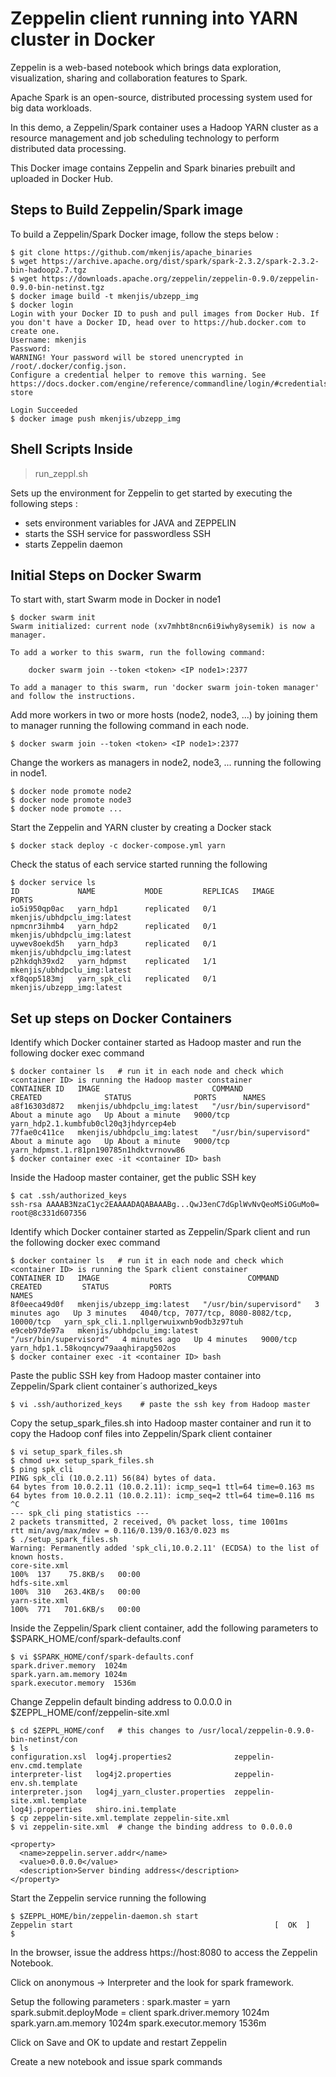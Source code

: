 # Zeppelin client running into YARN cluster in Docker

Zeppelin is a web-based notebook which brings data exploration, visualization, sharing and collaboration features to Spark.

Apache Spark is an open-source, distributed processing system used for big data workloads.

In this demo, a Zeppelin/Spark container uses a Hadoop YARN cluster as a resource management and job scheduling technology to perform distributed data processing.

This Docker image contains Zeppelin and Spark binaries prebuilt and uploaded in Docker Hub.

## Steps to Build Zeppelin/Spark image

To build a Zeppelin/Spark Docker image, follow the steps below :
```shell
$ git clone https://github.com/mkenjis/apache_binaries
$ wget https://archive.apache.org/dist/spark/spark-2.3.2/spark-2.3.2-bin-hadoop2.7.tgz
$ wget https://downloads.apache.org/zeppelin/zeppelin-0.9.0/zeppelin-0.9.0-bin-netinst.tgz
$ docker image build -t mkenjis/ubzepp_img
$ docker login
Login with your Docker ID to push and pull images from Docker Hub. If you don't have a Docker ID, head over to https://hub.docker.com to create one.
Username: mkenjis
Password: 
WARNING! Your password will be stored unencrypted in /root/.docker/config.json.
Configure a credential helper to remove this warning. See
https://docs.docker.com/engine/reference/commandline/login/#credentials-store

Login Succeeded
$ docker image push mkenjis/ubzepp_img
```

## Shell Scripts Inside 

> run_zeppl.sh

Sets up the environment for Zeppelin to get started by executing the following steps :
- sets environment variables for JAVA and ZEPPELIN
- starts the SSH service for passwordless SSH
- starts Zeppelin daemon

## Initial Steps on Docker Swarm

To start with, start Swarm mode in Docker in node1
```shell
$ docker swarm init
Swarm initialized: current node (xv7mhbt8ncn6i9iwhy8ysemik) is now a manager.

To add a worker to this swarm, run the following command:

    docker swarm join --token <token> <IP node1>:2377

To add a manager to this swarm, run 'docker swarm join-token manager' and follow the instructions.
```

Add more workers in two or more hosts (node2, node3, ...) by joining them to manager running the following command in each node.
```shell
$ docker swarm join --token <token> <IP node1>:2377
```

Change the workers as managers in node2, node3, ... running the following in node1.
```shell
$ docker node promote node2
$ docker node promote node3
$ docker node promote ...
```

Start the Zeppelin and YARN cluster by creating a Docker stack 
```shell
$ docker stack deploy -c docker-compose.yml yarn
```

Check the status of each service started running the following
```shell
$ docker service ls
ID             NAME           MODE         REPLICAS   IMAGE                                 PORTS
io5i950qp0ac   yarn_hdp1      replicated   0/1        mkenjis/ubhdpclu_img:latest           
npmcnr3ihmb4   yarn_hdp2      replicated   0/1        mkenjis/ubhdpclu_img:latest           
uywev8oekd5h   yarn_hdp3      replicated   0/1        mkenjis/ubhdpclu_img:latest           
p2hkdqh39xd2   yarn_hdpmst    replicated   1/1        mkenjis/ubhdpclu_img:latest           
xf8qop5183mj   yarn_spk_cli   replicated   0/1        mkenjis/ubzepp_img:latest
```

## Set up steps on Docker Containers

Identify which Docker container started as Hadoop master and run the following docker exec command
```shell
$ docker container ls   # run it in each node and check which <container ID> is running the Hadoop master constainer
CONTAINER ID   IMAGE                         COMMAND                  CREATED              STATUS              PORTS      NAMES
a8f16303d872   mkenjis/ubhdpclu_img:latest   "/usr/bin/supervisord"   About a minute ago   Up About a minute   9000/tcp   yarn_hdp2.1.kumbfub0cl20q3jhdyrcep4eb
77fae0c411ce   mkenjis/ubhdpclu_img:latest   "/usr/bin/supervisord"   About a minute ago   Up About a minute   9000/tcp   yarn_hdpmst.1.r81pn190785n1hdktvrnovw86
$ docker container exec -it <container ID> bash
```

Inside the Hadoop master container, get the public SSH key
```shell
$ cat .ssh/authorized_keys
ssh-rsa AAAAB3NzaC1yc2EAAAADAQABAAABg...QwJ3enC7dGplWvNvQeoMSiOGuMo0= root@8c331d607356
```

Identify which Docker container started as Zeppelin/Spark client and run the following docker exec command
```shell
$ docker container ls   # run it in each node and check which <container ID> is running the Spark client constainer
CONTAINER ID   IMAGE                                 COMMAND                  CREATED         STATUS         PORTS                                          NAMES
8f0eeca49d0f   mkenjis/ubzepp_img:latest   "/usr/bin/supervisord"   3 minutes ago   Up 3 minutes   4040/tcp, 7077/tcp, 8080-8082/tcp, 10000/tcp   yarn_spk_cli.1.npllgerwuixwnb9odb3z97tuh
e9ceb97de97a   mkenjis/ubhdpclu_img:latest           "/usr/bin/supervisord"   4 minutes ago   Up 4 minutes   9000/tcp                                       yarn_hdp1.1.58koqncyw79aaqhirapg502os
$ docker container exec -it <container ID> bash
```

Paste the public SSH key from Hadoop master container into Zeppelin/Spark client container´s authorized_keys
```shell
$ vi .ssh/authorized_keys    # paste the ssh key from Hadoop master
```

Copy the setup_spark_files.sh into Hadoop master container and run it to copy the Hadoop conf files into Zeppelin/Spark client container
```shell
$ vi setup_spark_files.sh
$ chmod u+x setup_spark_files.sh
$ ping spk_cli          
PING spk_cli (10.0.2.11) 56(84) bytes of data.
64 bytes from 10.0.2.11 (10.0.2.11): icmp_seq=1 ttl=64 time=0.163 ms
64 bytes from 10.0.2.11 (10.0.2.11): icmp_seq=2 ttl=64 time=0.116 ms
^C
--- spk_cli ping statistics ---
2 packets transmitted, 2 received, 0% packet loss, time 1001ms
rtt min/avg/max/mdev = 0.116/0.139/0.163/0.023 ms
$ ./setup_spark_files.sh
Warning: Permanently added 'spk_cli,10.0.2.11' (ECDSA) to the list of known hosts.
core-site.xml                                                      100%  137    75.8KB/s   00:00    
hdfs-site.xml                                                      100%  310   263.4KB/s   00:00    
yarn-site.xml                                                      100%  771   701.6KB/s   00:00
```

Inside the Zeppelin/Spark client container, add the following parameters to $SPARK_HOME/conf/spark-defaults.conf
```shell
$ vi $SPARK_HOME/conf/spark-defaults.conf
spark.driver.memory  1024m
spark.yarn.am.memory 1024m
spark.executor.memory  1536m
```

Change Zeppelin default binding address to 0.0.0.0 in $ZEPPL_HOME/conf/zeppelin-site.xml
```shell
$ cd $ZEPPL_HOME/conf   # this changes to /usr/local/zeppelin-0.9.0-bin-netinst/con
$ ls   
configuration.xsl  log4j.properties2              zeppelin-env.cmd.template
interpreter-list   log4j2.properties              zeppelin-env.sh.template
interpreter.json   log4j_yarn_cluster.properties  zeppelin-site.xml.template
log4j.properties   shiro.ini.template
$ cp zeppelin-site.xml.template zeppelin-site.xml         
$ vi zeppelin-site.xml  # change the binding address to 0.0.0.0

<property>
  <name>zeppelin.server.addr</name>
  <value>0.0.0.0</value>
  <description>Server binding address</description>
</property>
```

Start the Zeppelin service running the following
```shell
$ $ZEPPL_HOME/bin/zeppelin-daemon.sh start
Zeppelin start                                             [  OK  ]
$
```

In the browser, issue the address https://host:8080 to access the Zeppelin Notebook.

Click on anonymous -> Interpreter and the look for spark framework.

Setup the following parameters :
spark.master = yarn
spark.submit.deployMode = client
spark.driver.memory  1024m
spark.yarn.am.memory 1024m
spark.executor.memory  1536m

Click on Save and OK to update and restart Zeppelin

Create a new notebook and issue spark commands




